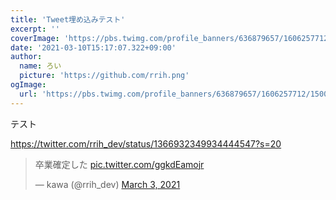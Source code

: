 ```yaml
---
title: 'Tweet埋め込みテスト'
excerpt: ''
coverImage: 'https://pbs.twimg.com/profile_banners/636879657/1606257712/1500x500'
date: '2021-03-10T15:17:07.322+09:00'
author:
  name: ろい
  picture: 'https://github.com/rrih.png'
ogImage:
  url: 'https://pbs.twimg.com/profile_banners/636879657/1606257712/1500x500'
---
```


テスト

https://twitter.com/rrih_dev/status/1366932349934444547?s=20

<blockquote class="twitter-tweet"><p lang="ja" dir="ltr">卒業確定した <a href="https://t.co/ggkdEamojr">pic.twitter.com/ggkdEamojr</a></p>&mdash; kawa (@rrih_dev) <a href="https://twitter.com/rrih_dev/status/1366932349934444547?ref_src=twsrc%5Etfw">March 3, 2021</a></blockquote> <script async src="https://platform.twitter.com/widgets.js" charset="utf-8"></script>